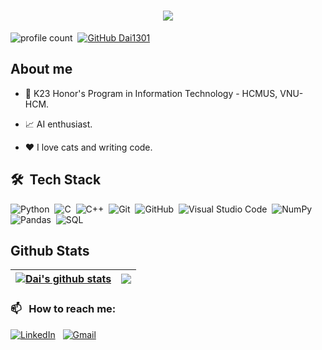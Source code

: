 <!-- ## Hi there 👋 -->
<h1 align="center">
    <img src="https://readme-typing-svg.herokuapp.com/?font=Righteous&size=35&center=true&vCenter=true&width=500&height=70&duration=4000&lines=Hi+There!+👋;+I'm+Phan+Trong+Dai!;" />
</h1>

![profile count](https://komarev.com/ghpvc/?username=Dai1301&color=blue)&nbsp;
[![GitHub Dai1301](https://img.shields.io/github/followers/Dai1301?label=follow&style=social)](https://github.com/Dai1301)&nbsp;


## **About me**

- 💼 K23 Honor's Program in Information Technology - HCMUS, VNU-HCM.

- 📈 AI enthusiast.

- ❤️ I love cats and writing code.

## 🛠 &nbsp;Tech Stack

![Python](https://img.shields.io/badge/-Python-05122A?style=flat&logo=python)&nbsp;
![C](https://img.shields.io/badge/-C-05122A?style=flat&logo=C&logoColor=A8B9CC)&nbsp;
![C++](https://img.shields.io/badge/-C++-05122A?style=flat&logo=C%2B%2B&logoColor=00599C)&nbsp;
![Git](https://img.shields.io/badge/-Git-05122A?style=flat&logo=git)&nbsp;
![GitHub](https://img.shields.io/badge/-GitHub-05122A?style=flat&logo=github)&nbsp;
![Visual Studio Code](https://img.shields.io/badge/-Visual%20Studio%20Code-05122A?style=flat&logo=visual-studio-code&logoColor=007ACC)&nbsp;
![NumPy](https://img.shields.io/badge/numpy%20-%23013243.svg?&style=flat&logo=numpy&logoColor=white)&nbsp;
![Pandas](https://img.shields.io/badge/pandas%20-%23150458.svg?&style=flat&logo=pandas&logoColor=white)&nbsp;
![SQL](https://img.shields.io/badge/-SQL-000?&logo=MySQL&logoColor=4479A1)&nbsp;


## **Github Stats**
| <a href="https://github.com/anuraghazra/github-readme-stats"><img align="center" src="https://github-readme-stats.vercel.app/api?username=Dai1301&show_icons=true&include_all_commits=true&theme=buefy&hide_border=true" alt="Dai's github stats" /></a> | <a href="https://github.com/anuraghazra/github-readme-stats"><img align="center" src="https://github-readme-stats.vercel.app/api/top-langs/?username=Dai1301&layout=compact&theme=buefy&hide_border=true" /></a> |
| ------------- | ------------- |

### 📫 &nbsp; How to reach me:


<a href="https://www.linkedin.com/in/phandai/"><img alt="LinkedIn" src="https://img.shields.io/badge/linkedin%20-%230077B5.svg?&style=flat&logo=linkedin&logoColor=white"/></a> &nbsp;
<a href="mailto:phantrongdaimath@gmail.com"><img alt="Gmail" src="https://img.shields.io/badge/Gmail-D14836?style=flat&logo=gmail&logoColor=white" /></a> &nbsp;

